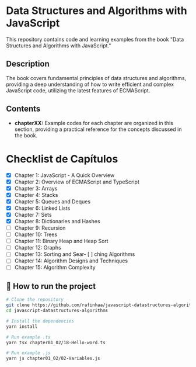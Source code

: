 # Data Structures and Algorithms with JavaScript

This repository contains code and learning examples from the book "Data Structures and Algorithms with JavaScript."

## Description

The book covers fundamental principles of data structures and algorithms, providing a deep understanding of how to write efficient and complex JavaScript code, utilizing the latest features of ECMAScript.

## Contents

- **chapterXX:** Example codes for each chapter are organized in this section, providing a practical reference for the concepts discussed in the book.

# Checklist de Capítulos

- [x] Chapter 1: JavaScript - A Quick Overview
- [x] Chapter 2: Overview of ECMAScript and TypeScript
- [x] Chapter 3: Arrays
- [x] Chapter 4: Stacks
- [x] Chapter 5: Queues and Deques
- [x] Chapter 6: Linked Lists
- [x] Chapter 7: Sets
- [x] Chapter 8: Dictionaries and Hashes
- [ ] Chapter 9: Recursion
- [ ] Chapter 10: Trees
- [ ] Chapter 11: Binary Heap and Heap Sort
- [ ] Chapter 12: Graphs
- [ ] Chapter 13: Sorting and Sear- [ ] ching Algorithms
- [ ] Chapter 14: Algorithm Designs and Techniques
- [ ] Chapter 15: Algorithm Complexity

## 🏁 How to run the project

```sh
# Clone the repository
git clone https://github.com/rafinhaa/javascript-datastructures-algorithms.git
cd javascript-datastructures-algorithms

# Install the dependencies
yarn install

# Run example .ts
yarn tsx chapter01_02/18-Hello-word.ts

# Run example .js
yarn js chapter01_02/02-Variables.js
```
